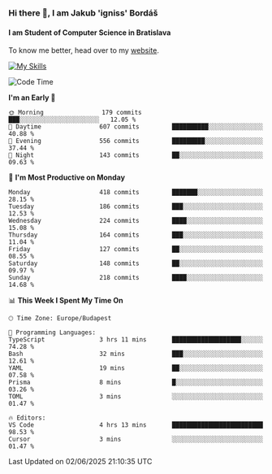 ### Hi there 👋, I am Jakub 'igniss' Bordáš

#### I am Student of Computer Science in Bratislava
To know me better, head over to my [website](https://bordas.sk).

[![My Skills](https://skillicons.dev/icons?i=js,typescript,html,css,figma,svelte,vue,next,postgresql,nest,express,nodejs)](https://bordas.sk)


<!--START_SECTION:waka-->
![Code Time](http://img.shields.io/badge/Code%20Time-1%2C921%20hrs%2043%20mins-blue)

**I'm an Early 🐤** 

```text
🌞 Morning                179 commits         ███░░░░░░░░░░░░░░░░░░░░░░   12.05 % 
🌆 Daytime                607 commits         ██████████░░░░░░░░░░░░░░░   40.88 % 
🌃 Evening                556 commits         █████████░░░░░░░░░░░░░░░░   37.44 % 
🌙 Night                  143 commits         ██░░░░░░░░░░░░░░░░░░░░░░░   09.63 % 
```
📅 **I'm Most Productive on Monday** 

```text
Monday                   418 commits         ███████░░░░░░░░░░░░░░░░░░   28.15 % 
Tuesday                  186 commits         ███░░░░░░░░░░░░░░░░░░░░░░   12.53 % 
Wednesday                224 commits         ████░░░░░░░░░░░░░░░░░░░░░   15.08 % 
Thursday                 164 commits         ███░░░░░░░░░░░░░░░░░░░░░░   11.04 % 
Friday                   127 commits         ██░░░░░░░░░░░░░░░░░░░░░░░   08.55 % 
Saturday                 148 commits         ██░░░░░░░░░░░░░░░░░░░░░░░   09.97 % 
Sunday                   218 commits         ████░░░░░░░░░░░░░░░░░░░░░   14.68 % 
```


📊 **This Week I Spent My Time On** 

```text
🕑︎ Time Zone: Europe/Budapest

💬 Programming Languages: 
TypeScript               3 hrs 11 mins       ███████████████████░░░░░░   74.28 % 
Bash                     32 mins             ███░░░░░░░░░░░░░░░░░░░░░░   12.61 % 
YAML                     19 mins             ██░░░░░░░░░░░░░░░░░░░░░░░   07.58 % 
Prisma                   8 mins              █░░░░░░░░░░░░░░░░░░░░░░░░   03.26 % 
TOML                     3 mins              ░░░░░░░░░░░░░░░░░░░░░░░░░   01.47 % 

🔥 Editors: 
VS Code                  4 hrs 13 mins       █████████████████████████   98.53 % 
Cursor                   3 mins              ░░░░░░░░░░░░░░░░░░░░░░░░░   01.47 % 
```


 Last Updated on 02/06/2025 21:10:35 UTC
<!--END_SECTION:waka-->
